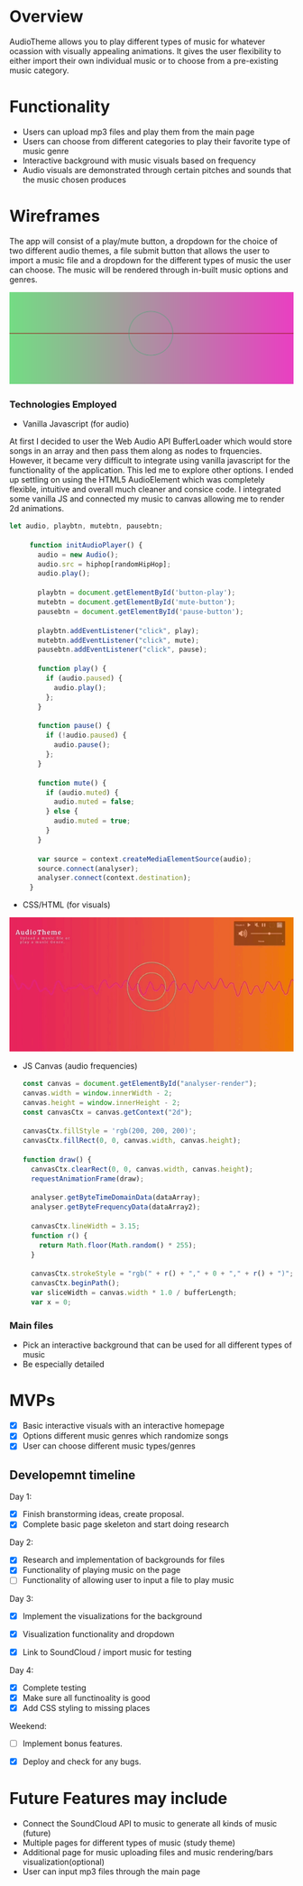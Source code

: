 # Overview

AudioTheme allows you to play different types of music for whatever ocassion with visually appealing animations. It gives the user flexibility to either import their own individual music or to choose from a pre-existing music category. 

# Functionality
   * Users can upload mp3 files and play them from the main page
   * Users can choose from different categories to play their favorite type of music genre
   * Interactive background with music visuals based on frequency
   * Audio visuals are demonstrated through certain pitches and sounds that the music chosen produces

# Wireframes
The app will consist of a play/mute button, a dropdown for the choice of two different audio themes, a file submit button that allows the user to import a music file and a dropdown for the different types of music the user can choose. The music will be rendered through in-built music options and genres. 

<img src="./assets/images/ss5.png">

### Technologies Employed
 * Vanilla Javascript (for audio)

At first I decided to user the Web Audio API BufferLoader which would store songs in an array and then pass them along as nodes to frquencies. However, it became very difficult to integrate using vanilla javascript for the functionality of the application. This led me to explore other options. I ended up settling on using the HTML5 AudioElement which was completely flexible, intuitive and overall much cleaner and consice code. I integrated some vanilla JS and connected my music to canvas allowing me to render 2d animations. 

 ```javascript
 let audio, playbtn, mutebtn, pausebtn;

      function initAudioPlayer() {
        audio = new Audio();
        audio.src = hiphop[randomHipHop];
        audio.play();

        playbtn = document.getElementById('button-play');
        mutebtn = document.getElementById('mute-button');
        pausebtn = document.getElementById('pause-button');

        playbtn.addEventListener("click", play);
        mutebtn.addEventListener("click", mute);
        pausebtn.addEventListener("click", pause);

        function play() {
          if (audio.paused) {
            audio.play();
          };
        }

        function pause() {
          if (!audio.paused) {
            audio.pause();
          };
        }

        function mute() {
          if (audio.muted) {
            audio.muted = false;
          } else {
            audio.muted = true;
          }
        }

        var source = context.createMediaElementSource(audio);
        source.connect(analyser);
        analyser.connect(context.destination);
      }
 ```
 * CSS/HTML (for visuals)

![](/assets/images/audioTheme.gif)

 * JS Canvas (audio frequencies)
    ```javascript
    const canvas = document.getElementById("analyser-render");
    canvas.width = window.innerWidth - 2;
    canvas.height = window.innerHeight - 2;
    const canvasCtx = canvas.getContext("2d");

    canvasCtx.fillStyle = 'rgb(200, 200, 200)';
    canvasCtx.fillRect(0, 0, canvas.width, canvas.height);

    function draw() {
      canvasCtx.clearRect(0, 0, canvas.width, canvas.height);
      requestAnimationFrame(draw);

      analyser.getByteTimeDomainData(dataArray);
      analyser.getByteFrequencyData(dataArray2);

      canvasCtx.lineWidth = 3.15;
      function r() {
        return Math.floor(Math.random() * 255);
      }

      canvasCtx.strokeStyle = "rgb(" + r() + "," + 0 + "," + r() + ")";
      canvasCtx.beginPath();
      var sliceWidth = canvas.width * 1.0 / bufferLength;
      var x = 0;
     ``` 

### Main files
 * Pick an interactive background that can be used for all different types of music
 * Be especially detailed

# MVPs
 * [X] Basic interactive visuals with an interactive homepage
 * [X] Options different music genres which randomize songs
 * [X] User can choose different music types/genres

## Developemnt timeline

Day 1:
 * [X] Finish branstorming ideas, create proposal.
 * [X] Complete basic page skeleton and start doing research
 
Day 2:
 * [X] Research and implementation of backgrounds for files
 * [X] Functionality of playing music on the page
 * [ ] Functionality of allowing user to input a file to play music

Day 3:
 * [X] Implement the visualizations for the background
 * [X] Visualization functionality and dropdown
 * [X] Link to SoundCloud / import music for testing

 
Day 4:
 * [X] Complete testing 
 * [X] Make sure all functinoality is good
 * [X] Add CSS styling to missing places
 
Weekend:
 * [ ] Implement bonus features.
 * [X] Deploy and check for any bugs.
 
 
# Future Features may include
 * Connect the SoundCloud API to music to generate all kinds of music (future)
 * Multiple pages for different types of music (study theme)
 * Additional page for music uploading files and music rendering/bars visualization(optional)
 * User can input mp3 files through the main page

